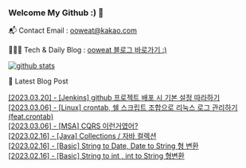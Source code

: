### Welcome My Github :) 👋

📬  Contact Email : ooweat@kakao.com

👨🏻‍💻  Tech & Daily Blog : <a href="https://ooweat.tistory.com">ooweat 블로그 바로가기 :)</a>

[![github stats](https://github-readme-stats.vercel.app/api?username=ooweat&show_icons=true&hide_border=False)](https://ooweat.tistory.com)

🤩 Latest Blog Post

[[2023.03.20] - [Jenkins] github 프로젝트 배포 시 기본 설정 따라하기](https://ooweat.tistory.com/entry/Jenkins-%EA%B8%B0%EB%B3%B8%EC%84%A4%EC%A0%95) <br/>
[[2023.03.06] - [Linux] crontab, 쉘 스크립트 조합으로 리눅스 로그 관리하기 (feat.crontab)](https://ooweat.tistory.com/entry/Linux-crontab-%EC%89%98-%EC%8A%A4%ED%81%AC%EB%A6%BD%ED%8A%B8-%EC%A1%B0%ED%95%A9%EC%9C%BC%EB%A1%9C-%EB%A6%AC%EB%88%85%EC%8A%A4-%EB%A1%9C%EA%B7%B8-%EA%B4%80%EB%A6%AC%ED%95%98%EA%B8%B0-featcrontab) <br/>
[[2023.03.06] - [MSA] CQRS 이런거였어?](https://ooweat.tistory.com/entry/MSA-CQRS-%EC%9D%B4%EB%9F%B0%EA%B1%B0%EC%98%80%EC%96%B4) <br/>
[[2023.02.16] - [Java] Collections / 자바 컬렉션](https://ooweat.tistory.com/entry/Java-Collections-%EC%9E%90%EB%B0%94-%EC%BB%AC%EB%A0%89%EC%85%98) <br/>
[[2023.02.16] - [Basic] String to Date, Date to String 형 변환](https://ooweat.tistory.com/entry/Java-String-to-Date-Date-to-String) <br/>
[[2023.02.16] - [Basic] String to int , int to String 형변환](https://ooweat.tistory.com/entry/Java-java-string-to-int-int-to-string) <br/>
